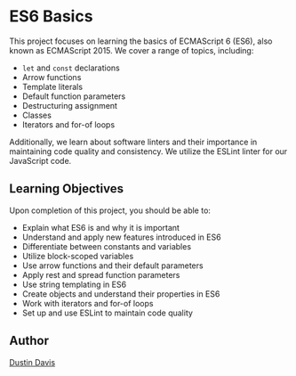# ES6 Basics

This project focuses on learning the basics of ECMAScript 6 (ES6), also known as ECMAScript 2015. We cover a range of topics, including:

- `let` and `const` declarations
- Arrow functions
- Template literals
- Default function parameters
- Destructuring assignment
- Classes
- Iterators and for-of loops

Additionally, we learn about software linters and their importance in maintaining code quality and consistency. We utilize the ESLint linter for our JavaScript code.

## Learning Objectives

Upon completion of this project, you should be able to:

- Explain what ES6 is and why it is important
- Understand and apply new features introduced in ES6
- Differentiate between constants and variables
- Utilize block-scoped variables
- Use arrow functions and their default parameters
- Apply rest and spread function parameters
- Use string templating in ES6
- Create objects and understand their properties in ES6
- Work with iterators and for-of loops
- Set up and use ESLint to maintain code quality

## Author

[Dustin Davis](mailto:davisdustin501@gmail.com)
